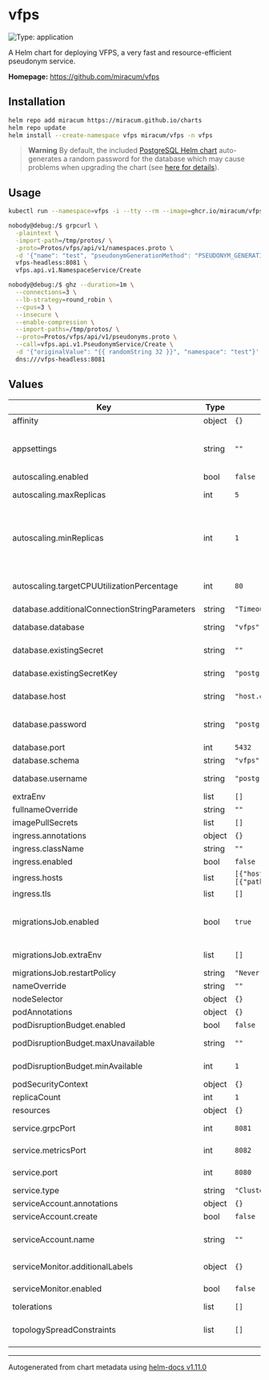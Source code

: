 # vfps

![Type: application](https://img.shields.io/badge/Type-application-informational?style=flat-square)

A Helm chart for deploying VFPS, a very fast and resource-efficient pseudonym service.

**Homepage:** <https://github.com/miracum/vfps>

## Installation

```sh
helm repo add miracum https://miracum.github.io/charts
helm repo update
helm install --create-namespace vfps miracum/vfps -n vfps
```

> **Warning**
> By default, the included [PostgreSQL Helm chart](https://github.com/bitnami/charts/tree/master/bitnami/postgresql#upgrading)
> auto-generates a random password for the database which may cause problems when upgrading the chart (see [here for details](https://github.com/bitnami/charts/tree/master/bitnami/postgresql#upgrading)).

## Usage

```sh
kubectl run --namespace=vfps -i --tty --rm --image=ghcr.io/miracum/vfps-grpc-utils:latest --restart=Never vfps-tester -- bash

nobody@debug:/$ grpcurl \
  -plaintext \
  -import-path=/tmp/protos/ \
  -proto=Protos/vfps/api/v1/namespaces.proto \
  -d '{"name": "test", "pseudonymGenerationMethod": "PSEUDONYM_GENERATION_METHOD_SECURE_RANDOM_BASE64URL_ENCODED", "pseudonymLength": 32}' \
  vfps-headless:8081 \
  vfps.api.v1.NamespaceService/Create

nobody@debug:/$ ghz --duration=1m \
  --connections=3 \
  --lb-strategy=round_robin \
  --cpus=3 \
  --insecure \
  --enable-compression \
  --import-paths=/tmp/protos/ \
  --proto=Protos/vfps/api/v1/pseudonyms.proto \
  --call=vfps.api.v1.PseudonymService/Create \
  -d '{"originalValue": "{{ randomString 32 }}", "namespace": "test"}' \
  dns:///vfps-headless:8081
```

## Values

| Key                                           | Type   | Default                                                                                                           | Description                                                                                                                                                                                                                                                                                                                               |
| --------------------------------------------- | ------ | ----------------------------------------------------------------------------------------------------------------- | ----------------------------------------------------------------------------------------------------------------------------------------------------------------------------------------------------------------------------------------------------------------------------------------------------------------------------------------- |
| affinity                                      | object | `{}`                                                                                                              | pod affinity                                                                                                                                                                                                                                                                                                                              |
| appsettings                                   | string | `""`                                                                                                              | a JSON configuration object which is mounted as `appsettings.Production.json` inside the container. useful to define namespaces to create as part of the application startup.                                                                                                                                                             |
| autoscaling.enabled                           | bool   | `false`                                                                                                           | enable horizontal pod autoscaling                                                                                                                                                                                                                                                                                                         |
| autoscaling.maxReplicas                       | int    | `5`                                                                                                               | upper limit for the number of pods that can be set by the autoscaler; cannot be smaller than `minReplicas`.                                                                                                                                                                                                                               |
| autoscaling.minReplicas                       | int    | `1`                                                                                                               | minReplicas is the lower limit for the number of replicas to which the autoscaler can scale down. It defaults to 1 pod. minReplicas is allowed to be 0 if the alpha feature gate HPAScaleToZero is enabled and at least one Object or External metric is configured. Scaling is active as long as at least one metric value is available. |
| autoscaling.targetCPUUtilizationPercentage    | int    | `80`                                                                                                              | target average CPU utilization (represented as a percentage of requested CPU) over all the pods; if not specified the default autoscaling policy will be used.                                                                                                                                                                            |
| database.additionalConnectionStringParameters | string | `"Timeout=60;Max Auto Prepare=5;"`                                                                                | additional parameters appended to the connection string                                                                                                                                                                                                                                                                                   |
| database.database                             | string | `"vfps"`                                                                                                          | name of the database inside. If postgresql.enabled=true, then postgresql.postgresqlDatabase is used                                                                                                                                                                                                                                       |
| database.existingSecret                       | string | `""`                                                                                                              | name of an existing secret containing the password to the DB.                                                                                                                                                                                                                                                                             |
| database.existingSecretKey                    | string | `"postgresql-postgres-password"`                                                                                  | name of the key in `webApi.db.existingSecret` to use as the password to the DB.                                                                                                                                                                                                                                                           |
| database.host                                 | string | `"host.example.com"`                                                                                              | database hostname of an external database. Only used if `postgresql.enabled` is set to `false`.                                                                                                                                                                                                                                           |
| database.password                             | string | `"postgres"`                                                                                                      | the database password. Only used if postgresql.enabled=false, otherwise the secret created by the postgresql chart is used                                                                                                                                                                                                                |
| database.port                                 | int    | `5432`                                                                                                            | port used to connect to the postgres DB                                                                                                                                                                                                                                                                                                   |
| database.schema                               | string | `"vfps"`                                                                                                          | schema used for the tables.                                                                                                                                                                                                                                                                                                               |
| database.username                             | string | `"postgres"`                                                                                                      | username used to connect to the DB. Note that this name is currently used even if postgresql.enabled=true                                                                                                                                                                                                                                 |
| extraEnv                                      | list   | `[]`                                                                                                              | extra environment variables to set on the vfps api container                                                                                                                                                                                                                                                                              |
| fullnameOverride                              | string | `""`                                                                                                              | override the full release name                                                                                                                                                                                                                                                                                                            |
| imagePullSecrets                              | list   | `[]`                                                                                                              | image pull secrets used by the main deployment container                                                                                                                                                                                                                                                                                  |
| ingress.annotations                           | object | `{}`                                                                                                              | extra annotations to apply to the Ingress resource                                                                                                                                                                                                                                                                                        |
| ingress.className                             | string | `""`                                                                                                              | ingressClassName to use                                                                                                                                                                                                                                                                                                                   |
| ingress.enabled                               | bool   | `false`                                                                                                           | create an Ingress for the application                                                                                                                                                                                                                                                                                                     |
| ingress.hosts                                 | list   | `[{"host":"vfps.127.0.0.1.nip.io","paths":[{"path":"/","pathType":"ImplementationSpecific","portName":"http"}]}]` | list of ingress hosts                                                                                                                                                                                                                                                                                                                     |
| ingress.tls                                   | list   | `[]`                                                                                                              | TLS configuration                                                                                                                                                                                                                                                                                                                         |
| migrationsJob.enabled                         | bool   | `true`                                                                                                            | whether to enable the database migration job. If enabled, a `ServiceAccount`, `Role`, and `RoleBinding` resources are created which are used by an init container of the main application to wait for the migrations to complete.                                                                                                         |
| migrationsJob.extraEnv                        | list   | `[]`                                                                                                              | extra environment variables to set on the migrations job container                                                                                                                                                                                                                                                                        |
| migrationsJob.restartPolicy                   | string | `"Never"`                                                                                                         | restart policy for the migration job                                                                                                                                                                                                                                                                                                      |
| nameOverride                                  | string | `""`                                                                                                              | override the release name                                                                                                                                                                                                                                                                                                                 |
| nodeSelector                                  | object | `{}`                                                                                                              | pod node selector                                                                                                                                                                                                                                                                                                                         |
| podAnnotations                                | object | `{}`                                                                                                              | annotations to set on the main deployment's pod                                                                                                                                                                                                                                                                                           |
| podDisruptionBudget.enabled                   | bool   | `false`                                                                                                           | create a PodDisruptionBudget resource                                                                                                                                                                                                                                                                                                     |
| podDisruptionBudget.maxUnavailable            | string | `""`                                                                                                              | Maximum unavailable instances; ignored if there is no PodDisruptionBudget                                                                                                                                                                                                                                                                 |
| podDisruptionBudget.minAvailable              | int    | `1`                                                                                                               | Minimum available instances; ignored if there is no PodDisruptionBudget                                                                                                                                                                                                                                                                   |
| podSecurityContext                            | object | `{}`                                                                                                              | the pod security context                                                                                                                                                                                                                                                                                                                  |
| replicaCount                                  | int    | `1`                                                                                                               | number of replicas                                                                                                                                                                                                                                                                                                                        |
| resources                                     | object | `{}`                                                                                                              | resource limits and requests                                                                                                                                                                                                                                                                                                              |
| service.grpcPort                              | int    | `8081`                                                                                                            | the port which supports HTTP2 only, to accept plaintext gRPC calls                                                                                                                                                                                                                                                                        |
| service.metricsPort                           | int    | `8082`                                                                                                            | the port exposed on the service to access metrics on `/metrics`                                                                                                                                                                                                                                                                           |
| service.port                                  | int    | `8080`                                                                                                            | the port for the main endpoint which supports HTTP1, HTTP2, and HTTP3                                                                                                                                                                                                                                                                     |
| service.type                                  | string | `"ClusterIP"`                                                                                                     | the type of service                                                                                                                                                                                                                                                                                                                       |
| serviceAccount.annotations                    | object | `{}`                                                                                                              | Annotations to add to the service account                                                                                                                                                                                                                                                                                                 |
| serviceAccount.create                         | bool   | `false`                                                                                                           | Specifies whether a service account should be created.                                                                                                                                                                                                                                                                                    |
| serviceAccount.name                           | string | `""`                                                                                                              | The name of the service account to use. If not set and create is true, a name is generated using the fullname template                                                                                                                                                                                                                    |
| serviceMonitor.additionalLabels               | object | `{}`                                                                                                              | additional labels to apply to the ServiceMonitor object, e.g. `release: prometheus`                                                                                                                                                                                                                                                       |
| serviceMonitor.enabled                        | bool   | `false`                                                                                                           | if enabled, creates a ServiceMonitor instance for Prometheus Operator-based monitoring                                                                                                                                                                                                                                                    |
| tolerations                                   | list   | `[]`                                                                                                              | pod tolerations                                                                                                                                                                                                                                                                                                                           |
| topologySpreadConstraints                     | list   | `[]`                                                                                                              | pod topology spread configuration see: <https://kubernetes.io/docs/concepts/workloads/pods/pod-topology-spread-constraints/#api>                                                                                                                                                                                                          |

---

Autogenerated from chart metadata using [helm-docs v1.11.0](https://github.com/norwoodj/helm-docs/releases/v1.11.0)
